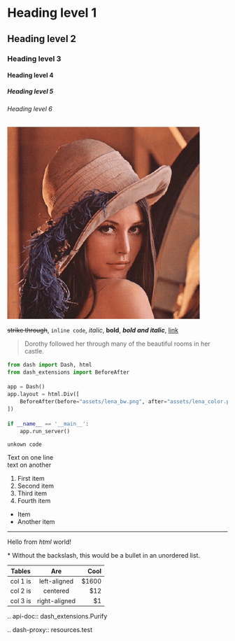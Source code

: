 # Heading level 1

## Heading level 2

### Heading level 3

#### Heading level 4

##### Heading level 5

###### Heading level 6

![Tux, the Linux mascot](assets/lena_color.png)

~~strike through~~, `inline code`, *italic*, **bold**, ***bold and italic***, [link](https://google.com)

> Dorothy followed her through many of the beautiful rooms in her castle.

```python
from dash import Dash, html
from dash_extensions import BeforeAfter

app = Dash()
app.layout = html.Div([
    BeforeAfter(before="assets/lena_bw.png", after="assets/lena_color.png", width=512, height=512)
])

if __name__ == '__main__':
    app.run_server()
```

```
unkown code
```

Text on one line  
text on another

1. First item
2. Second item
3. Third item
4. Fourth item

* Item
* Another item

***

<p>Hello from <em>html</em> world!</p>

\* Without the backslash, this would be a bullet in an unordered list.

| Tables   |      Are      |  Cool |
|----------|:-------------:|------:|
| col 1 is |  left-aligned | $1600 |
| col 2 is |    centered   |   $12 |
| col 3 is | right-aligned |    $1 |

.. api-doc:: dash_extensions.Purify

.. dash-proxy:: resources.test
